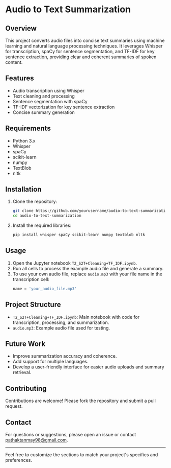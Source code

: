 # Audio to Text Summarization

## Overview

This project converts audio files into concise text summaries using machine learning and natural language processing techniques. It leverages Whisper for transcription, spaCy for sentence segmentation, and TF-IDF for key sentence extraction, providing clear and coherent summaries of spoken content.

## Features

- Audio transcription using Whisper
- Text cleaning and processing
- Sentence segmentation with spaCy
- TF-IDF vectorization for key sentence extraction
- Concise summary generation

## Requirements

- Python 3.x
- Whisper
- spaCy
- scikit-learn
- numpy
- TextBlob
- nltk

## Installation

1. Clone the repository:
   ```sh
   git clone https://github.com/yourusername/audio-to-text-summarization.git
   cd audio-to-text-summarization
   ```

2. Install the required libraries:
   ```sh
   pip install whisper spaCy scikit-learn numpy textblob nltk
   ```

## Usage

1. Open the Jupyter notebook `T2_S2T+Cleaning+TF_IDF.ipynb`.
2. Run all cells to process the example audio file and generate a summary.
3. To use your own audio file, replace `audio.mp3` with your file name in the transcription cell:
   ```python
   name = 'your_audio_file.mp3'
   ```

## Project Structure

- `T2_S2T+Cleaning+TF_IDF.ipynb`: Main notebook with code for transcription, processing, and summarization.
- `audio.mp3`: Example audio file used for testing.

## Future Work

- Improve summarization accuracy and coherence.
- Add support for multiple languages.
- Develop a user-friendly interface for easier audio uploads and summary retrieval.


## Contributing

Contributions are welcome! Please fork the repository and submit a pull request.

## Contact

For questions or suggestions, please open an issue or contact pathaktanmay98@gmail.com.

---

Feel free to customize the sections to match your project's specifics and preferences.
